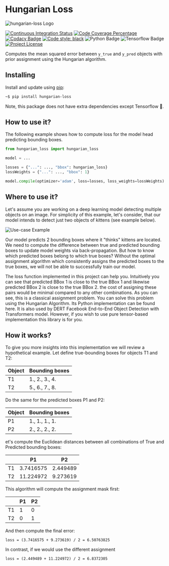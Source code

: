 # Hungarian Loss

![hungarian-loss Logo](https://github.com/mmgalushka/hungarian-loss/blob/main/docs/logo.png?raw=true)


[![Continuous Integration Status](https://github.com/mmgalushka/hungarian-loss/workflows/CI/badge.svg)](https://github.com/mmgalushka/hungarian-loss/actions)
[![Code Coverage Percentage](https://codecov.io/gh/mmgalushka/hungarian-loss/branch/main/graphs/badge.svg)](https://codecov.io/gh/mmgalushka/hungarian-loss)
[![Codacy Badge](https://app.codacy.com/project/badge/Grade/31d756c1ee8b4b78b44fcfd77d7305ab)](https://www.codacy.com/gh/mmgalushka/hungarian-loss/dashboard?utm_source=github.com&amp;utm_medium=referral&amp;utm_content=mmgalushka/hungarian-loss&amp;utm_campaign=Badge_Grade)
[![Code style: black](https://img.shields.io/badge/code%20style-black-000000.svg)](https://github.com/psf/black)
![Python Badge](https://img.shields.io/badge/Python-%3E%3D3.6-blue)
![Tensorflow Badge](https://img.shields.io/badge/tensorflow-%3E%3D2.5.0-blue)
[![Project License](https://img.shields.io/badge/License-MIT-blue.svg)](https://github.com/mmgalushka/hungarian-loss/blob/main/LICENSE)

Computes the mean squared error between `y_true` and `y_pred` objects with prior assignment using the Hungarian algorithm.

## Installing

Install and update using [pip](https://pip.pypa.io/en/stable/quickstart/):

```bash
~$ pip install hungarian-loss
```

Note, this package does not have extra dependencies except Tensorflow :tada:.

## How to use it?

The following example shows how to compute loss for the model head predicting bounding boxes.

```Python
from hungarian_loss import hungarian_loss

model = ...

losses = {"...": ..., "bbox": hungarian_loss}
lossWeights = {"...": ..., "bbox": 1}

model.compile(optimizer='adam', loss=losses, loss_weights=lossWeights)

```

## Where to use it?

Let's assume you are working on a deep learning model detecting multiple objects on an image. For simplicity of this example, let's consider, that our model intends to detect just two objects of kittens (see example below).

![Use-case Example](https://github.com/mmgalushka/hungarian-loss/blob/main/docs/example.png?raw=true)

Our model predicts 2 bounding boxes where it "thinks"  kittens are located. We need to compute the difference between true and predicted bounding boxes to update model weights via back-propagation. But how to know which predicted boxes belong to which true boxes? Without the optimal assignment algorithm which consistently assigns the predicted boxes to the true boxes, we will not be able to successfully train our model.

The loss function implemented in this project can help you. Intuitively you can see that predicted BBox 1 is close to the true BBox 1 and likewise predicted BBox 2 is close to the true BBox 2. the cost of assigning these pairs would be minimal compared to any other combinations. As you can see, this is a classical assignment problem. You can solve this problem using the Hungarian Algorithm. Its Python implementation can be found here. It is also used by DERT Facebook End-to-End Object Detection with Transformers model. However, if you wish to use pure tensor-based implementation this library is for you.

## How it works?

To give you more insights into this implementation we will review a hypothetical example. Let define true-bounding boxes for objects T1 and T2:

| Object | Bounding boxes |
|--------|----------------|
| T1     | 1., 2., 3., 4. |
| T2     | 5., 6., 7., 8. |

Do the same for the predicted boxes P1 and P2:

| Object | Bounding boxes |
|--------|----------------|
| P1     | 1., 1., 1., 1. |
| P2     | 2., 2., 2., 2. |

et's compute the Euclidean distances between all combinations of True and Predicted bounding boxes:

|    | P1        | P2       |
|----|-----------|----------|
| T1 | 3.7416575 | 2.449489 |
| T2 | 11.224972 | 9.273619 |

This algorithm will compute the assignment mask first:

|    | P1 | P2 |
|----|----|----|
| T1 | 1  | 0  |
| T2 | 0  | 1  |

And then compute the final error:

`loss = (3.7416575 + 9.273619) / 2 = 6.50763825`

In contrast, if we would use the different assignment

`loss = (2.449489 + 11.224972) / 2 = 6.8372305`
